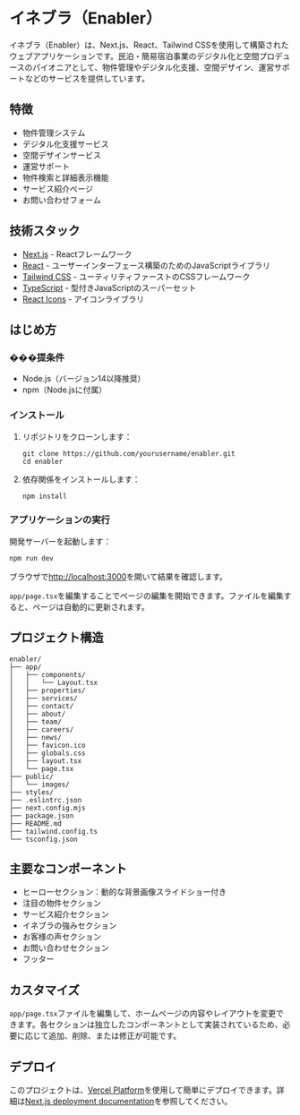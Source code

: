 # イネブラ（Enabler）

イネブラ（Enabler）は、Next.js、React、Tailwind CSSを使用して構築されたウェブアプリケーションです。民泊・簡易宿泊事業のデジタル化と空間プロデュースのパイオニアとして、物件管理やデジタル化支援、空間デザイン、運営サポートなどのサービスを提供しています。

## 特徴

- 物件管理システム
- デジタル化支援サービス
- 空間デザインサービス
- 運営サポート
- 物件検索と詳細表示機能
- サービス紹介ページ
- お問い合わせフォーム

## 技術スタック

- [Next.js](https://nextjs.org/) - Reactフレームワーク
- [React](https://reactjs.org/) - ユーザーインターフェース構築のためのJavaScriptライブラリ
- [Tailwind CSS](https://tailwindcss.com/) - ユーティリティファーストのCSSフレームワーク
- [TypeScript](https://www.typescriptlang.org/) - 型付きJavaScriptのスーパーセット
- [React Icons](https://react-icons.github.io/react-icons/) - アイコンライブラリ

## はじめ方

### ���提条件

- Node.js（バージョン14以降推奨）
- npm（Node.jsに付属）

### インストール

1. リポジトリをクローンします：
   ```
   git clone https://github.com/yourusername/enabler.git
   cd enabler
   ```

2. 依存関係をインストールします：
   ```
   npm install
   ```

### アプリケーションの実行

開発サーバーを起動します：

```bash
npm run dev
```

ブラウザで[http://localhost:3000](http://localhost:3000)を開いて結果を確認します。

`app/page.tsx`を編集することでページの編集を開始できます。ファイルを編集すると、ページは自動的に更新されます。

## プロジェクト構造

```
enabler/
├── app/
│   ├── components/
│   │   └── Layout.tsx
│   ├── properties/
│   ├── services/
│   ├── contact/
│   ├── about/
│   ├── team/
│   ├── careers/
│   ├── news/
│   ├── favicon.ico
│   ├── globals.css
│   ├── layout.tsx
│   └── page.tsx
├── public/
│   └── images/
├── styles/
├── .eslintrc.json
├── next.config.mjs
├── package.json
├── README.md
├── tailwind.config.ts
└── tsconfig.json
```

## 主要なコンポーネント

- ヒーローセクション：動的な背景画像スライドショー付き
- 注目の物件セクション
- サービス紹介セクション
- イネブラの強みセクション
- お客様の声セクション
- お問い合わせセクション
- フッター

## カスタマイズ

`app/page.tsx`ファイルを編集して、ホームページの内容やレイアウトを変更できます。各セクションは独立したコンポーネントとして実装されているため、必要に応じて追加、削除、または修正が可能です。

## デプロイ

このプロジェクトは、[Vercel Platform](https://vercel.com/new?utm_medium=default-template&filter=next.js&utm_source=create-next-app&utm_campaign=create-next-app-readme)を使用して簡単にデプロイできます。詳細は[Next.js deployment documentation](https://nextjs.org/docs/deployment)を参照してください。